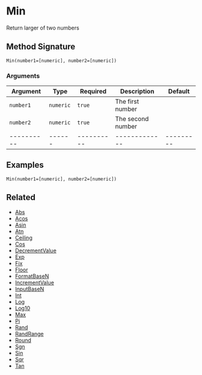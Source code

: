 # Min

Return larger of two numbers

## Method Signature

```
Min(number1=[numeric], number2=[numeric])
```

### Arguments

| Argument   | Type      | Required   | Description       | Default   |
| ---------- | --------- | ---------- | ----------------- | --------- |
| `number1`  | `numeric` | `true`     | The first number  |           |
| `number2`  | `numeric` | `true`     | The second number |           |
| ---------- | ------    | ---------- | -------------     | --------- |

## Examples

```
Min(number1=[numeric], number2=[numeric])
```

## Related

* [Abs](abs.md)
* [Acos](acos.md)
* [Asin](asin.md)
* [Atn](atn.md)
* [Ceiling](ceiling.md)
* [Cos](cos.md)
* [DecrementValue](decrementvalue.md)
* [Exp](exp.md)
* [Fix](fix.md)
* [Floor](floor.md)
* [FormatBaseN](formatbasen.md)
* [IncrementValue](incrementvalue.md)
* [InputBaseN](inputbasen.md)
* [Int](int.md)
* [Log](log.md)
* [Log10](log10.md)
* [Max](max.md)
* [Pi](pi.md)
* [Rand](rand.md)
* [RandRange](randrange.md)
* [Round](round.md)
* [Sgn](sgn.md)
* [Sin](sin.md)
* [Sqr](sqr.md)
* [Tan](tan.md)
